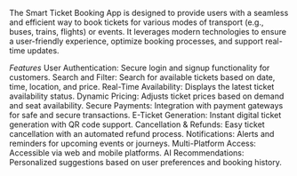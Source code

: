 
The Smart Ticket Booking App is designed to provide users with a seamless and efficient way to book tickets for various modes of transport (e.g., buses, trains, flights) or events. It leverages modern technologies to ensure a user-friendly experience, optimize booking processes, and support real-time updates.

_Features_
User Authentication: Secure login and signup functionality for customers.
Search and Filter: Search for available tickets based on date, time, location, and price.
Real-Time Availability: Displays the latest ticket availability status.
Dynamic Pricing: Adjusts ticket prices based on demand and seat availability.
Secure Payments: Integration with payment gateways for safe and secure transactions.
E-Ticket Generation: Instant digital ticket generation with QR code support.
Cancellation & Refunds: Easy ticket cancellation with an automated refund process.
Notifications: Alerts and reminders for upcoming events or journeys.
Multi-Platform Access: Accessible via web and mobile platforms.
AI Recommendations: Personalized suggestions based on user preferences and booking history.
